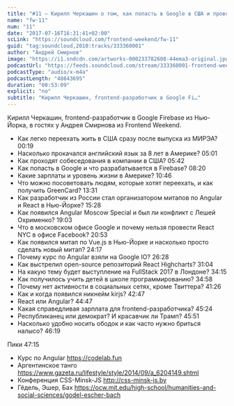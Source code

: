 ```yaml
---
title: "#11 – Кирилл Черкашин о том, как попасть в Google в США и проводить курсы по Angular"
name: "fw-11"
num: "11"
date: "2017-07-16T16:31:41+02:00"
scLink: "https://soundcloud.com/frontend-weekend/fw-11"
guid: "tag:soundcloud,2010:tracks/333360001"
author: "Андрей Смирнов"
image: "https://i1.sndcdn.com/artworks-000233782608-44ema3-original.jpg"
podcastUrl: "https://feeds.soundcloud.com/stream/333360001-frontend-weekend-fw-11.m4a"
podcastType: "audio/x-m4a"
podcastLength: "48643695"
duration: "00:53:09"
explicit: "no"
subtitle: "Кирилл Черкашин, frontend-разработчик в Google Fi…"
---
```

Кирилл Черкашин, frontend-разработчик в Google Firebase из Нью-Йорка, в гостях у Андрея Смирнова из Frontend Weekend.

- Как легко переехать жить в США сразу после выпуска из МИРЭА? 00:19
- Насколько прокачался английский язык за 8 лет в Америке? 05:01
- Как проходят собеседования в компании в США? 05:42
- Как попасть в Google и что разрабатывается в Firebase? 08:20
- Какие зарплаты и уровень жизни в Америке? 10:46
- Что можно посоветовать людям, которые хотят переехать, и как получить GreenCard? 13:31
- Как разработчик из России стал организатором митапов по Angular и React в Нью-Йорке? 15:28
- Как появился Angular Moscow Special и был ли конфликт с Лешей Охрименко? 19:03
- Что в московском офисе Google и почему нельзя провести React NYC в офисе Facebook? 20:53
- Как появился митап по Vue.js в Нью-Йорке и насколько просто сделать новый митап? 24:17
- Почему курс по Angular взяли на Google IO? 26:28
- Как выстрелил open-source репозиторий React Highcharts? 31:04
- На какую тему будет выступление на FullStack 2017 в Лондоне? 34:15
- Как получилось учить детей в школе программированию? 34:58
- Почему нет активности в социальных сетях, кроме Твиттера? 41:26
- Как и когда появился никнейм kirjs? 42:47
- React или Angular? 44:47
- Какая справедливая зарплата для frontend-разработчика? 45:24
- Республиканец или демократ? И красавчик ли Трамп? 45:51
- Насколько удобно носить ободок и как часто нужно бриться налысо? 46:19

Пики 47:15
- Курс по Angular https://codelab.fun
- Аргентинское танго https://www.gazeta.ru/lifestyle/style/2014/09/a_6204149.shtml
- Конференция CSS-Minsk-JS http://css-minsk-js.by
- Гёдель, Эшер, Бах https://ocw.mit.edu/high-school/humanities-and-social-sciences/godel-escher-bach